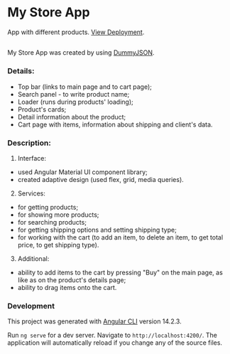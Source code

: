 # My Store App

App with different products. <a href="https://sashapt.github.io/My-store/">View Deployment</a>.

## 

My Store App was created by using <a href='https://dummyjson.com'>DummyJSON</a>.

### Details:
- Top bar (links to main page and to cart page);
- Search panel - to write product name;
- Loader (runs during products' loading);
- Product's cards;
- Detail information about the product;
- Cart page with items, information about shipping and client's data.

### Description:
1) Interface:
- used Angular Material UI component library;
- created adaptive design (used flex, grid, media queries).
2) Services:
- for getting products;
- for showing more products;
- for searching products;
- for getting shipping options and setting shipping type;
- for working with the cart (to add an item, to delete an item, to get total price, to get shipping type).
3) Additional:
- ability to add items to the cart by pressing "Buy" on the main page, as like as on the product's details page;
- ability to drag items onto the cart.

### Development

This project was generated with [Angular CLI](https://github.com/angular/angular-cli) version 14.2.3.

Run `ng serve` for a dev server. Navigate to `http://localhost:4200/`. The application will automatically reload if you change any of the source files.







